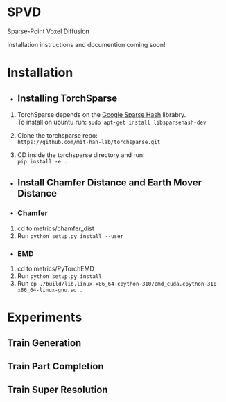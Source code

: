 # SPVD
Sparse-Point Voxel Diffusion

Installation instructions and documention coming soon! 


# Installation

- ## Installing TorchSparse
1. TorchSparse depends on the [Google Sparse Hash](https://github.com/sparsehash/sparsehash.git) librabry.\
   To install on ubuntu run:
   `sudo apt-get install libsparsehash-dev`

2. Clone the torchsparse repo:\
   `https://github.com/mit-han-lab/torchsparse.git`

3. CD inside the torchsparse directory and run:\
    `pip install -e .`


- ## Install Chamfer Distance and Earth Mover Distance

- ### Chamfer 
1. cd to metrics/chamfer_dist 
2. Run `python setup.py install --user`

- ### EMD
1. cd to metrics/PyTorchEMD
2. Run `python setup.py install`
3. Run `cp ./build/lib.linux-x86_64-cpython-310/emd_cuda.cpython-310-x86_64-linux-gnu.so .`


# Experiments
## Train Generation

## Train Part Completion

## Train Super Resolution
